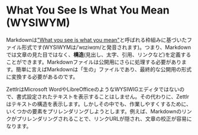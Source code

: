 # What You See Is What You Mean (WYSIWYM)

Markdownは["What you see is what you mean"](https://en.wikipedia.org/wiki/WYSIWYM)と呼ばれる枠組みに基づいたファイル形式です(WYSIWYMは/ˈwɪziwɪm/と発音されます)。つまり、Markdownでは文章の見た目ではなく、**構造**(見出し、太字、引用、リンクなど)を定義することができます。Markdownファイルは公開用にさらに処理する必要があります。簡単に言えばMarkdownは「生の」ファイルであり、最終的な公開用の形式に変換する必要があるのです。

ZettlrはMicrosoft WordやLibreOfficeのようなWYSIWIGエディタではないので、書式設定されたテキストを表示することはしません。その代わりに、Zettlrはテキストの構造を表示します。しかしその中でも、作業しやすくするために、いくつかの要素をプリレンダリングしようとします。例えば、Markdownのリンクがプリレンダリングされることで、リンクURLが隠され、文章の校正が容易になります。
